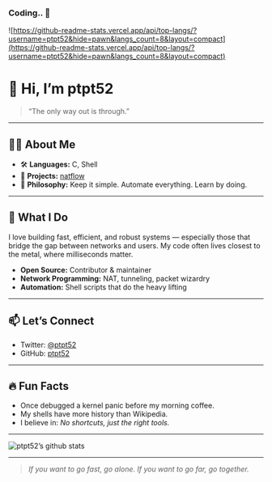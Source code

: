 ### Coding.. 👋

![https://github-readme-stats.vercel.app/api/top-langs/?username=ptpt52&hide=pawn&langs_count=8&layout=compact](https://github-readme-stats.vercel.app/api/top-langs/?username=ptpt52&hide=pawn&langs_count=8&layout=compact)

# 👋 Hi, I’m ptpt52

> “The only way out is through.”

---

## 🧑‍💻 About Me

- 🛠️ **Languages:** C, Shell
- 🚀 **Projects:** [natflow](https://github.com/ptpt52/natflow)
- 🧬 **Philosophy:** Keep it simple. Automate everything. Learn by doing.

---

## 🚩 What I Do

I love building fast, efficient, and robust systems — especially those that bridge the gap between networks and users. My code often lives closest to the metal, where milliseconds matter.

- **Open Source:** Contributor & maintainer
- **Network Programming:** NAT, tunneling, packet wizardry
- **Automation:** Shell scripts that do the heavy lifting

---

## 📫 Let’s Connect

- Twitter: [@ptpt52](https://twitter.com/ptpt52)
- GitHub: [ptpt52](https://github.com/ptpt52)

---

## 🔥 Fun Facts

- Once debugged a kernel panic before my morning coffee.
- My shells have more history than Wikipedia.
- I believe in: _No shortcuts, just the right tools._

---

![ptpt52’s github stats](https://github-readme-stats.vercel.app/api?username=ptpt52&show_icons=true&theme=radical&count_private=true)

---

> _If you want to go fast, go alone. If you want to go far, go together._

